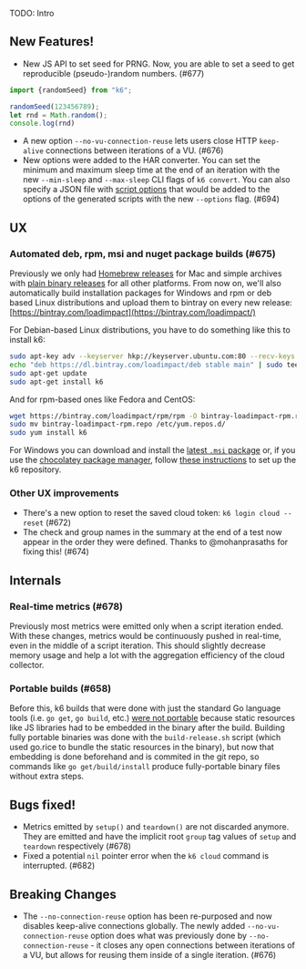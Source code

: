 TODO: Intro

## New Features!
* New JS API to set seed for PRNG. Now, you are able to set a seed to get reproducible (pseudo-)random numbers. (#677)

```js
import {randomSeed} from "k6";

randomSeed(123456789);
let rnd = Math.random();
console.log(rnd)
```

* A new option `--no-vu-connection-reuse` lets users close HTTP `keep-alive` connections between iterations of a VU. (#676)
* New options were added to the HAR converter. You can set the minimum and maximum sleep time at the end of an iteration with the new `--min-sleep` and `--max-sleep` CLI flags of `k6 convert`. You can also specify a JSON file with [script options](https://docs.k6.io/docs/options) that would be added to the options of the generated scripts with the new `--options` flag. (#694)


## UX


### Automated deb, rpm, msi and nuget package builds (#675)

Previously we only had [Homebrew releases](https://github.com/loadimpact/k6#mac) for Mac and simple archives with [plain binary releases](https://github.com/loadimpact/k6/releases) for all other platforms. From now on, we'll also automatically build installation packages for Windows and rpm or deb based Linux distributions and upload them to bintray on every new release: [https://bintray.com/loadimpact](https://bintray.com/loadimpact/)

For Debian-based Linux distributions, you have to do something like this to install k6:

```sh
sudo apt-key adv --keyserver hkp://keyserver.ubuntu.com:80 --recv-keys 379CE192D401AB61
echo "deb https://dl.bintray.com/loadimpact/deb stable main" | sudo tee -a /etc/apt/sources.list
sudo apt-get update
sudo apt-get install k6
```

And for rpm-based ones like Fedora and CentOS:

```sh
wget https://bintray.com/loadimpact/rpm/rpm -O bintray-loadimpact-rpm.repo
sudo mv bintray-loadimpact-rpm.repo /etc/yum.repos.d/
sudo yum install k6
```

For Windows you can download and install the [latest `.msi` package](https://dl.bintray.com/loadimpact/windows/k6-latest-amd64.msi) or, if you use the [chocolatey package manager](https://chocolatey.org/), follow [these instructions](https://bintray.com/repo/buildSettings?repoPath=%2Floadimpact%2Fchoco) to set up the k6 repository.


### Other UX improvements

* There's a new option to reset the saved cloud token: `k6 login cloud --reset` (#672)
* The check and group names in the summary at the end of a test now appear in the order they were defined. Thanks to @mohanprasaths for fixing this! (#674)

## Internals

### Real-time metrics (#678)

Previously most metrics were emitted only when a script iteration ended. With these changes, metrics would be continuously pushed in real-time, even in the middle of a script iteration. This should slightly decrease memory usage and help a lot with the aggregation efficiency of the cloud collector.

### Portable builds (#658)

Before this, k6 builds that were done with just the standard Go language tools (i.e. `go get`, `go build`, etc.) [were not portable](https://github.com/loadimpact/k6/issues/545) because static resources like JS libraries had to be embedded in the binary after the build. Building fully portable binaries was done with the `build-release.sh` script (which used go.rice to bundle the static resources in the binary), but now that embedding is done beforehand and is commited in the git repo, so commands like `go get/build/install` produce fully-portable binary files without extra steps.

## Bugs fixed!

* Metrics emitted by `setup()` and `teardown()` are not discarded anymore. They are emitted and have the implicit root `group` tag values of `setup` and `teardown` respectively (#678)
* Fixed a potential `nil` pointer error when the `k6 cloud` command is interrupted. (#682)

## Breaking Changes
* The `--no-connection-reuse` option has been re-purposed and now disables keep-alive connections globally. The newly added `--no-vu-connection-reuse` option does what was previously done by `--no-connection-reuse` - it closes any open connections between iterations of a VU, but allows for reusing them inside of a single iteration. (#676)
